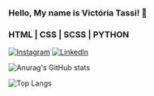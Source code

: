 

### Hello, My name is Victória Tassi! 🌹
### HTML | CSS | SCSS | PYTHON

[![Instagram](https://img.shields.io/badge/Instagram-E4405F?style=for-the-badge&logo=instagram&logoColor=white)](https://www.instagram.com/victoriatassi/)
[![Linkedln](https://img.shields.io/badge/LinkedIn-0077B5?style=for-the-badge&logo=linkedin&logoColor=white)](https://www.linkedin.com/in/victoria-tassi-574694304/)



![Anurag's GitHub stats](https://github-readme-stats.vercel.app/api?username=Tassizinha&show_icons=true&theme=gruvbox_light)



![Top Langs](https://github-readme-stats.vercel.app/api/top-langs/?username=Tassizinha&hide_progress=true&theme=gruvbox_light)




